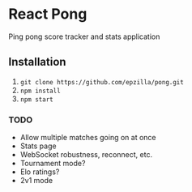 # React Pong

Ping pong score tracker and stats application

## Installation

1. `git clone https://github.com/epzilla/pong.git`
2. `npm install`
3. `npm start`

### TODO

- Allow multiple matches going on at once
- Stats page
- WebSocket robustness, reconnect, etc.
- Tournament mode?
- Elo ratings?
- 2v1 mode
